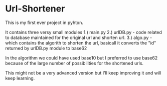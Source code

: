 # Url-Shortener

This is my first ever project in pyhton. 

It contains three versy small modules
1.) main.py
2.) urlDB.py - code related to database maintained for the original url and shorten url.
3.) algo.py - which contains the algorith to shorten the url, basicall it converts the "id" returned by urlDB.py module to base62 

In the algorithm we could have used base10 but I preferred to use base62 because of the large number of possibilities for the shortened urls.

This might not be a very advanced version but I'll keep improving it and will keep learning. 